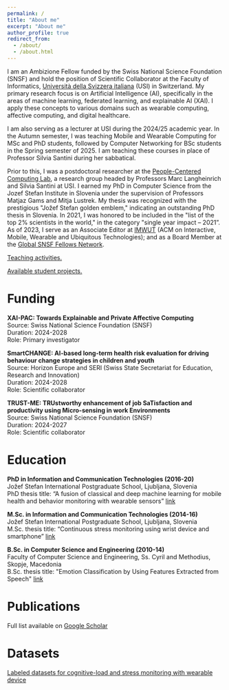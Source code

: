 ```yaml
---
permalink: /
title: "About me"
excerpt: "About me"
author_profile: true
redirect_from: 
  - /about/
  - /about.html
---
```


I am an Ambizione Fellow funded by the Swiss National Science Foundation (SNSF) and hold the position of Scientific Collaborator at the Faculty of Informatics, [Università della Svizzera italiana](https://www.usi.ch/en) (USI) in Switzerland. My primary research focus is on Artificial Intelligence (AI), specifically in the areas of machine learning, federated learning, and explainable AI (XAI). I apply these concepts to various domains such as wearable computing, affective computing, and digital healthcare. 

I am also serving as a lecturer at USI during the 2024/25 academic year. In the Autumn semester, I was teaching Mobile and Wearable Computing for MSc and PhD students, followed by Computer Networking for BSc students in the Spring semester of 2025. I am teaching these courses in place of Professor Silvia Santini during her sabbatical.

Prior to this, I was a postdoctoral researcher at the [People-Centered Computing Lab](https://pc.inf.usi.ch/), a research group headed by Professors Marc Langheinrich and Silvia Santini at USI. I earned my PhD in Computer Science from the Jozef Stefan Institute in Slovenia under the supervision of Professors Matjaz Gams and Mitja Lustrek. My thesis was recognized with the prestigious "Jožef Stefan golden emblem," indicating an outstanding PhD thesis in Slovenia. In 2021, I was honored to be included in the "list of the top 2% scientists in the world," in the category "single year impact – 2021”. As of 2023, I serve as an Associate Editor at [IMWUT](https://dl.acm.org/journal/imwut) (ACM on Interactive, Mobile, Wearable and Ubiquitous Technologies); and as a Board Member at the [Global SNSF Fellows Network](https://www.globalsfellows.net/home). 

[Teaching activities.](https://martingjoreski.github.io/teaching/) 
 
[Available student projects.](https://pc.inf.usi.ch/student-projects/)

Funding
======
**XAI-PAC: Towards Explainable and Private Affective Computing**<br/>
Source: Swiss National Science Foundation (SNSF)<br/>
Duration: 2024-2028<br/>
Role: Primary investigator<br/>

**SmartCHANGE: AI-based long-term health risk evaluation for driving behaviour change strategies in children and youth**<br/>
Source: Horizon Europe and SERI (Swiss State Secretariat for Education, Research and Innovation)<br/>
Duration: 2024-2028<br/>
Role: Scientific collaborator<br/>

**TRUST-ME: TRUstworthy enhancement of job SaTisfaction and productivity using Micro-sensing in work Environments**<br/>
Source: Swiss National Science Foundation (SNSF)<br/>
Duration: 2024-2027<br/>
Role: Scientific collaborator<br/>


Education
======
**PhD in Information and Communication Technologies (2016-20)**<br/>
Jožef Stefan International Postgraduate School, Ljubljana, Slovenia<br/>
PhD thesis title: “A fusion of classical and deep machine learning for mobile health and behavior monitoring with wearable sensors” [link](https://www.dropbox.com/s/ax91oreldv1928l/Martin_Gjoreski_PhD%20-%20FINAL.pdf?dl=0)
<br/>

**M.Sc. in Information and Communication Technologies (2014-16)**<br/>
Jožef Stefan International Postgraduate School, Ljubljana, Slovenia<br/>
M.Sc. thesis title: “Continuous stress monitoring using wrist device and smartphone” [link](https://www.researchgate.net/publication/308611962_CONTINUOUS_STRESS_MONITORING_USING_A_WRIST_DEVICE_AND_A_SMARTPHONE)
<br/>

**B.Sc. in Computer Science and Engineering (2010-14)**<br/>
Faculty of Computer Science and Engineering, Ss. Cyril and Methodius, Skopje, Macedonia<br/>
B.Sc. thesis title: "Emotion Classification by Using Features Extracted from Speech" [link](http://www.informatica.si/index.php/informatica/article/view/719)
<br/>

Publications 
======
Full list available on [Google Scholar](https://scholar.google.com/citations?user=b6NoAQMAAAAJ&hl=en)


Datasets
======
[Labeled datasets for cognitive-load and stress monitoring with wearable device](https://martingjoreski.github.io/datasets/) 
